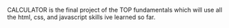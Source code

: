 CALCULATOR is the final project of the TOP fundamentals which will use all the html, css, and javascript skills ive learned so far.